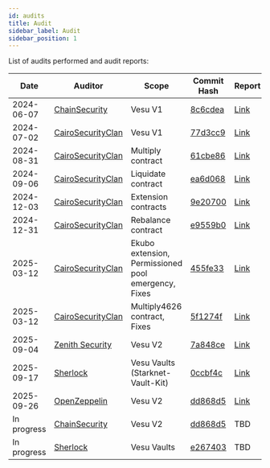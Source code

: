```yaml
---
id: audits
title: Audit
sidebar_label: Audit
sidebar_position: 1
---
```


List of audits performed and audit reports:

| **Date**   | **Auditor**          | **Scope**        | **Commit Hash**      | **Report**        |
| ---------- | -------------------- | ---------------- | -------------------- | ----------------- |
| 2024-06-07 | [ChainSecurity](https://www.chainsecurity.com/) | Vesu V1 | [8c6cdea](https://github.com/vesuxyz/vesu-v1/commit/8c6cdeaa6305aef60932d95d3bb63a5145ae0e38) | [Link](https://www.chainsecurity.com/security-audit/vesu-protocol-smart-contracts) |
| 2024-07-02 | [CairoSecurityClan](https://x.com/cairoaudit) | Vesu V1 | [77d3cc9](https://github.com/vesuxyz/vesu-v1/commit/77d3cc996273f0654b1f445c08ad2071c3e6e040) | [Link](https://github.com/Cairo-Security-Clan/Audit-Portfolio/blob/main/Vesu_Audit_Report_Final.pdf) |
| 2024-08-31 | [CairoSecurityClan](https://x.com/cairoaudit) | Multiply contract | [61cbe86](https://github.com/vesuxyz/vesu-multiply/commit/61cbe861a67173d5c111d0de73561e70c4e91862) | [Link](https://github.com/Cairo-Security-Clan/Audit-Portfolio/blob/main/Vesu_Multiply_Audit_Report.pdf) |
| 2024-09-06 | [CairoSecurityClan](https://x.com/cairoaudit) | Liquidate contract | [ea6d068](https://github.com/vesuxyz/vesu-liquidate/commit/ea6d068e2e8e26db7d7cdde3e5e1497a2779fef6) | [Link](https://github.com/Cairo-Security-Clan/Audit-Portfolio/blob/main/Vesu_Liquidate_Audit_Report.pdf) |
| 2024-12-03 | [CairoSecurityClan](https://x.com/cairoaudit) | Extension contracts | [9e20700](https://github.com/vesuxyz/vesu-v1/commit/9e207003be96c6203af356cb3d74106d88b11f9c) | [Link](https://github.com/Cairo-Security-Clan/Audit-Portfolio/blob/main/Vesu_Extensions_Audit_Report.pdf) |
| 2024-12-31 | [CairoSecurityClan](https://x.com/cairoaudit) | Rebalance contract | [e9559b0](https://github.com/vesuxyz/vesu-periphery/commit/e9559b0bdba3088a856783cc8dd922372a0c94e3) | [Link](https://github.com/Cairo-Security-Clan/Audit-Portfolio/blob/main/Vesu_Periphery_Audit_Report.pdf) |
| 2025-03-12 | [CairoSecurityClan](https://x.com/cairoaudit) | Ekubo extension, Permissioned pool emergency, Fixes | [455fe33](https://github.com/vesuxyz/vesu-v1/tree/455fe334825c7279cb18fa9803e898c237720189) | [Link](https://github.com/Cairo-Security-Clan/Audit-Portfolio/blob/main/Vesu_Update_Audit_Report.pdf) |
| 2025-03-12 | [CairoSecurityClan](https://x.com/cairoaudit) | Multiply4626 contract, Fixes | [5f1274f](https://github.com/vesuxyz/vesu-periphery/tree/5f1274f90ea49dda43fab3f1e69b87b70ed482a0) | [Link](https://github.com/Cairo-Security-Clan/Audit-Portfolio/blob/main/Vesu_Periphery_Update_Audit_Report.pdf) |
| 2025-09-04 | [Zenith Security](https://www.zenith.security/) | Vesu V2 | [7a848ce](https://github.com/vesuxyz/vesu-v2/commit/7a848ce3196d62cae96cbf84fd7f80ee433fe203) | [Link](https://github.com/zenith-security/reports/blob/main/reports/Vesu%20V2%20-%20Zenith%20Audit%20Report.pdf) |
| 2025-09-17 | [Sherlock](https://sherlock.xyz/) | Vesu Vaults (Starknet-Vault-Kit) | [0ccbf4c](https://github.com/ForgeYields/starknet_vault_kit/tree/0ccbf4ce0f3131fdced947b7c7b4406fea110481) | [Link](https://github.com/sherlock-protocol/sherlock-reports/blob/main/audits/2025_09_23_Final_Vesu_Starknet_Vault_Kit_Collaborative_Audit_Report.pdf) |
| 2025-09-26 | [OpenZeppelin](https://www.openzeppelin.com/security-audits) | Vesu V2 | [dd868d5](https://github.com/vesuxyz/vesu-v2/commit/dd868d54f44c3207047301145a1a2767e63a64a5) | [Link](https://www.openzeppelin.com/news/vesu-v2-differential-audit?hs_preview=RHYBlSon-196795012357) |
| In progress | [ChainSecurity](https://www.chainsecurity.com/smart-contract-audit-reports) | Vesu V2 | [dd868d5](https://github.com/vesuxyz/vesu-v2/commit/dd868d54f44c3207047301145a1a2767e63a64a5) | TBD |
| In progress | [Sherlock](https://sherlock.xyz/) | Vesu Vaults | [e267403](https://github.com/vesuxyz/vesu-vaults/commit/e2674032c6dbd62a837dd9a3ca0926f7f2e17dc2) | TBD |